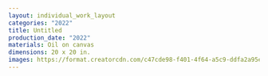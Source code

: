 ```yaml
---
layout: individual_work_layout
categories: "2022"
title: Untitled
production_date: "2022"
materials: Oil on canvas
dimensions: 20 x 20 in.
images: https://format.creatorcdn.com/c47cde98-f401-4f64-a5c9-ddfa2a95e13a/0/0/0/0,0,2853,3075,1600,3075/0-0-0/843dbafe-8094-4209-bc05-d50b0df6080f/1/1/IMG_3239.jpg?fjkss=exp=2060153664~hmac=932f4d588ad3a129c41bd180e0f1c30b16fdf840087e7eda4daa744a02bdfbdd&1600
---
```

